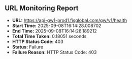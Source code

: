## URL Monitoring Report

- **URL:** https://api-gw1-prod1.fisglobal.com/gw/v1/health
- **Start Time:** 2025-09-08T16:14:28.008702
- **End Time:** 2025-09-08T16:14:28.189212
- **Total Time Taken:** 0.18051 seconds
- **HTTP Status Code:** 403
- **Status:** Failure
- **Failure Reason:** HTTP Status Code: 403
